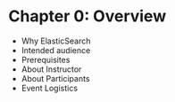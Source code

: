 # Chapter 0: Overview #

* Why ElasticSearch
* Intended audience
* Prerequisites
* About Instructor
* About Participants
* Event Logistics